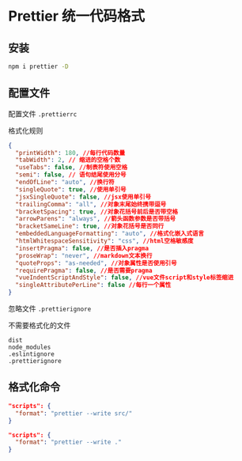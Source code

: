 # Prettier 统一代码格式

## 安装

```bash
npm i prettier -D
```

## 配置文件

配置文件 `.prettierrc`

格式化规则

```json
{
  "printWidth": 180, //每行代码数量
  "tabWidth": 2, // 缩进的空格个数
  "useTabs": false, //制表符使用空格
  "semi": false, // 语句结尾使用分号
  "endOfLine": "auto", //换行符
  "singleQuote": true, //使用单引号
  "jsxSingleQuote": false, //jsx使用单引号
  "trailingComma": "all", //对象末尾始终携带逗号
  "bracketSpacing": true, //对象花括号前后是否带空格
  "arrowParens": "always", //箭头函数参数是否带括号
  "bracketSameLine": true, //对象花括号是否同行
  "embeddedLanguageFormatting": "auto", //格式化嵌入式语言
  "htmlWhitespaceSensitivity": "css", //html空格敏感度
  "insertPragma": false, //是否插入pragma
  "proseWrap": "never", //markdown文本换行
  "quoteProps": "as-needed", //对象属性是否使用引号
  "requirePragma": false, //是否需要pragma
  "vueIndentScriptAndStyle": false, //vue文件script和style标签缩进
  "singleAttributePerLine": false //每行一个属性
}
```

忽略文件 `.prettierignore`

不需要格式化的文件

```
dist
node_modules
.eslintignore
.prettierignore
```

## 格式化命令

```json
"scripts": {
  "format": "prettier --write src/"
}
```

```json
"scripts": {
  "format": "prettier --write ."
}
```

